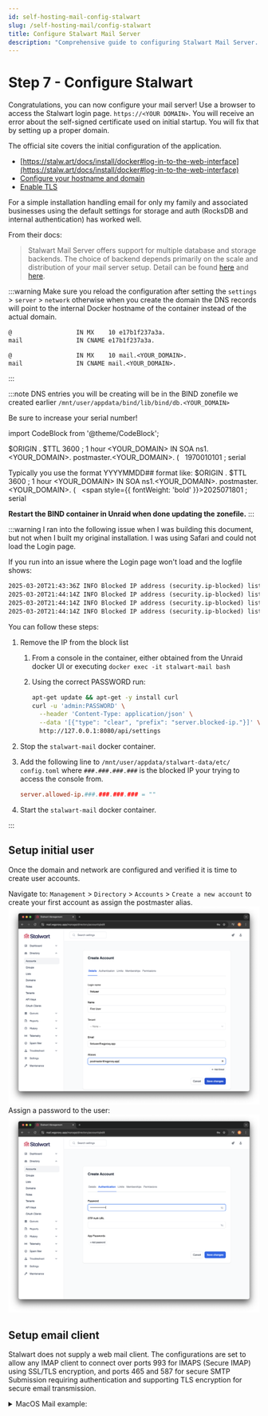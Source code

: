 ```yaml
---
id: self-hosting-mail-config-stalwart
slug: /self-hosting-mail/config-stalwart
title: Configure Stalwart Mail Server
description: "Comprehensive guide to configuring Stalwart Mail Server. Learn how to set up domains, TLS, user accounts, and email clients. Includes troubleshooting steps and detailed MacOS Mail setup instructions."
---
```

# Step 7 - Configure Stalwart

Congratulations, you can now configure your mail server! Use a browser to access the Stalwart login page. `https://<YOUR DOMAIN>`. You will receive an error about the self-signed certificate used on initial startup. You will fix that by setting up a proper domain.

The official site covers the initial configuration of the application.

* [https://stalw.art/docs/install/docker#log-in-to-the-web-interface](https://stalw.art/docs/install/docker#log-in-to-the-web-interface)
* [Configure your hostname and domain](https://stalw.art/docs/install/docker/#configure-your-hostname-and-domain)
* [Enable TLS](https://stalw.art/docs/install/docker/#configure-your-hostname-and-domain)

For a simple installation handling email for only my family and associated businesses using the default settings for storage and auth (RocksDB and internal authentication) has worked well.

From their docs:
>Stalwart Mail Server offers support for multiple database and storage backends. The choice of backend depends primarily on the scale and distribution of your mail server setup.
Detail  can be found [here](https://stalw.art/docs/install/docker/#configure-your-hostname-and-domain) and [here](https://stalw.art/docs/auth/backend/overview).

:::warning
Make sure you reload the configuration after setting the `settings` > `server` > `network` otherwise when you create the domain the DNS records will point to the internal Docker hostname of the container instead of the actual domain.

```zonefile title="Bad example"
@                  IN MX    10 e17b1f237a3a.
mail               IN CNAME e17b1f237a3a.
```

```zonefile title="Good example"
@                  IN MX    10 mail.<YOUR_DOMAIN>.
mail               IN CNAME mail.<YOUR_DOMAIN>.
```

:::

:::note
DNS entries you will be creating will be in the BIND zonefile we created earlier `/mnt/user/appdata/bind/lib/bind/db.<YOUR_DOMAIN>`

Be sure to increase your serial number!

import CodeBlock from '@theme/CodeBlock';

<CodeBlock language="c" title="foo">
$ORIGIN .
$TTL 3600       ; 1 hour
&lt;YOUR_DOMAIN&gt;             IN SOA  ns1.&lt;YOUR_DOMAIN&gt;. postmaster.&lt;YOUR_DOMAIN&gt;. (
&nbsp;                                 <span style={{ fontWeight: 'bold' }}>1970010101</span> ; serial
</CodeBlock>

Typically you use the format YYYYMMDD## format like:
<CodeBlock language="c" title="foo">
$ORIGIN .
$TTL 3600       ; 1 hour
&lt;YOUR_DOMAIN&gt;             IN SOA  ns1.&lt;YOUR_DOMAIN&gt;. postmaster.&lt;YOUR_DOMAIN&gt;. (
&nbsp;                                 <span style={{ fontWeight: 'bold' }}>2025071801</span> ; serial
</CodeBlock>

**Restart the BIND container in Unraid when done updating the zonefile.**
:::

:::warning
I ran into the following issue when I was building this document, but not when I built my original
installation. I was using Safari and could not load the Login page.

If you run into an issue where the Login page won't load and the logfile shows:

```txt title="/mnt/user/appdata/stalwart-data/logs/stalwart.log.YYY-MM-DD"
2025-03-20T21:43:36Z INFO Blocked IP address (security.ip-blocked) listenerId = "https", localPort = 443, remoteIp = ###.###.###.###, remotePort = 53085
2025-03-20T21:44:14Z INFO Blocked IP address (security.ip-blocked) listenerId = "https", localPort = 443, remoteIp = ###.###.###.###, remotePort = 53088
2025-03-20T21:44:14Z INFO Blocked IP address (security.ip-blocked) listenerId = "https", localPort = 443, remoteIp = ###.###.###.###, remotePort = 53089
2025-03-20T21:44:14Z INFO Blocked IP address (security.ip-blocked) listenerId = "https", localPort = 443, remoteIp = ###.###.###.###, remotePort = 53090
```

You can follow these steps:

1. Remove the IP from the block list
   1. From a console in the container, either obtained from the Unraid docker UI or executing `docker exec -it stalwart-mail bash`
   1. Using the correct PASSWORD run:

        ```bash
        apt-get update && apt-get -y install curl
        curl -u 'admin:PASSWORD' \
          --header 'Content-Type: application/json' \
          --data '[{"type": "clear", "prefix": "server.blocked-ip."}]' \
          http://127.0.0.1:8080/api/settings
        ```

1. Stop the `stalwart-mail` docker container.
1. Add the following line to `/mnt/user/appdata/stalwart-data/etc/
    config.toml` where `###.###.###.###` is the blocked IP your trying to access the console from.

    ```toml
    server.allowed-ip.###.###.###.### = ""
    ```

1. Start the `stalwart-mail` docker container.

:::

## Setup initial user

Once the domain and network are configured and verified it is time to create user accounts.

Navigate to: `Management` > `Directory` > `Accounts` > `Create a new account` to create your first account as assign the postmaster alias.
![Create User](./assets/stalwart-first-user-1.png)
Assign a password to the user:
![Assign Password](./assets/stalwart-first-user-2.png)

## Setup email client

Stalwart does not supply a web mail client. The configurations are set to allow any IMAP client to connect over ports 993 for IMAPS (Secure IMAP) using SSL/TLS encryption, and ports 465 and 587 for secure SMTP Submission requiring authentication and supporting TLS encryption for secure email transmission.

<details>
  <summary>
  MacOS Mail example:
  </summary>
![step 1](./assets/imap-macmail-1.png)
![step 2](./assets/imap-macmail-2.png)
![step 3](./assets/imap-macmail-3.png)
![step 4](./assets/imap-macmail-4.png)
![step 5](./assets/imap-macmail-5.png)
</details>

